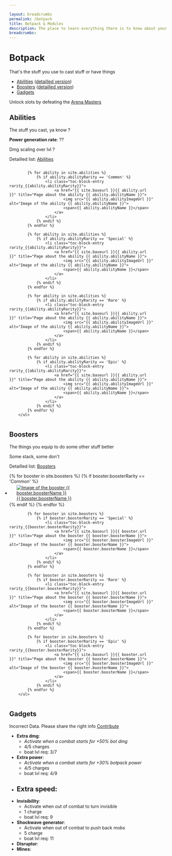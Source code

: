 ```yaml
---

layout: breadcrumbs
permalink: /botpack
title: Botpack & Modules
description: The place to learn everything there is to know about your Botpack and its Modules!
breadcrumbs:
---
```


# Botpack

<div markdown="1" class=" ghcms ghcms-intro">

That's the stuff you use to cast stuff or have things

- [Abilities](#abilities)  ([detailled version](/abilities))
- [Boosters](#boosters) ([detailled version](/boosters))
- [Gadgets](#gadgets)


Unlock slots by defeating the [Arena Masters](https://www.botworld.wiki/arena-masters)

</div>

## Abilities

<div markdown="1" class=" ghcms ghcms-abilities">

The stuff you cast, ya know ?

**Power generation rate**: ??

Dmg scaling over lvl ?

Detailled list: [Abilities](https://www.botworld.wiki/abilities)

</div>

<style type="text/css">

	.botpack .toc-block-list{
		padding: 0px;
		display: flex;
		flex-wrap: wrap;
		flex-direction: row;
		padding: 0 40px 0 0px;
	}
	.botpack .toc-block-entry {
		flex-grow: 1;
		min-width: 50px;
		max-width: 300px;
		width:  auto;
		padding: 0 20px;
		margin: 3px;
	}
	.botpack .toc-block-entry img {margin-right: 10px;}
</style>
<div class="botpack">
        <ul class="toc-block-list">

            {% for ability in site.abilities %}
                {% if ability.abilityRarity == 'Common' %}
                    <li class="toc-block-entry rarity_{{ability.abilityRarity}}">
                        <a href="{{ site.baseurl }}{{ ability.url }}" title="Page about the ability {{ ability.abilityName }}">
                            <img src="{{ ability.abilityImageUrl }}" alt="Image of the ability {{ ability.abilityName }}">
                            <span>{{ ability.abilityName }}</span>
                        </a>
                    </li>
                {% endif %}
            {% endfor %}

            {% for ability in site.abilities %}
                {% if ability.abilityRarity == 'Special' %}
                    <li class="toc-block-entry rarity_{{ability.abilityRarity}}">
                        <a href="{{ site.baseurl }}{{ ability.url }}" title="Page about the ability {{ ability.abilityName }}">
                            <img src="{{ ability.abilityImageUrl }}" alt="Image of the ability {{ ability.abilityName }}">
                            <span>{{ ability.abilityName }}</span>
                        </a>
                    </li>
                {% endif %}
            {% endfor %}

            {% for ability in site.abilities %}
                {% if ability.abilityRarity == 'Rare' %}
                    <li class="toc-block-entry rarity_{{ability.abilityRarity}}">
                        <a href="{{ site.baseurl }}{{ ability.url }}" title="Page about the ability {{ ability.abilityName }}">
                            <img src="{{ ability.abilityImageUrl }}" alt="Image of the ability {{ ability.abilityName }}">
                            <span>{{ ability.abilityName }}</span>
                        </a>
                    </li>
                {% endif %}
            {% endfor %}

            {% for ability in site.abilities %}
                {% if ability.abilityRarity == 'Epic' %}
                    <li class="toc-block-entry rarity_{{ability.abilityRarity}}">
                        <a href="{{ site.baseurl }}{{ ability.url }}" title="Page about the ability {{ ability.abilityName }}">
                            <img src="{{ ability.abilityImageUrl }}" alt="Image of the ability {{ ability.abilityName }}">
                            <span>{{ ability.abilityName }}</span>
                        </a>
                    </li>
                {% endif %}
            {% endfor %}
        </ul>

</div>




## Boosters


<div markdown="1" class=" ghcms ghcms-boosters">

The things you equip to do some other stuff better

Some stack, some don't

Detailled list: [Boosters](https://www.botworld.wiki/boosters)


</div>

<div class="botpack">
        <ul class="toc-block-list">
            {% for booster in site.boosters %}
                {% if booster.boosterRarity == 'Common' %}
                    <li class="toc-block-entry rarity_{{booster.boosterRarity}}">
                        <a href="{{ site.baseurl }}{{ booster.url }}" title="Page about the booster {{ booster.boosterName }}">
                            <img src="{{ booster.boosterImageUrl }}" alt="Image of the booster {{ booster.boosterName }}">
                            <span>{{ booster.boosterName }}</span>
                        </a>
                    </li>
                {% endif %}
            {% endfor %}

            {% for booster in site.boosters %}
                {% if booster.boosterRarity == 'Special' %}
                    <li class="toc-block-entry rarity_{{booster.boosterRarity}}">
                        <a href="{{ site.baseurl }}{{ booster.url }}" title="Page about the booster {{ booster.boosterName }}">
                            <img src="{{ booster.boosterImageUrl }}" alt="Image of the booster {{ booster.boosterName }}">
                            <span>{{ booster.boosterName }}</span>
                        </a>
                    </li>
                {% endif %}
            {% endfor %}

            {% for booster in site.boosters %}
                {% if booster.boosterRarity == 'Rare' %}
                    <li class="toc-block-entry rarity_{{booster.boosterRarity}}">
                        <a href="{{ site.baseurl }}{{ booster.url }}" title="Page about the booster {{ booster.boosterName }}">
                            <img src="{{ booster.boosterImageUrl }}" alt="Image of the booster {{ booster.boosterName }}">
                            <span>{{ booster.boosterName }}</span>
                        </a>
                    </li>
                {% endif %}
            {% endfor %}

            {% for booster in site.boosters %}
                {% if booster.boosterRarity == 'Epic' %}
                    <li class="toc-block-entry rarity_{{booster.boosterRarity}}">
                        <a href="{{ site.baseurl }}{{ booster.url }}" title="Page about the booster {{ booster.boosterName }}">
                            <img src="{{ booster.boosterImageUrl }}" alt="Image of the booster {{ booster.boosterName }}">
                            <span>{{ booster.boosterName }}</span>
                        </a>
                    </li>
                {% endif %}
            {% endfor %}
        </ul>

</div>

## Gadgets


<div markdown="1" class=" ghcms ghcms-gadgets">

Incorrect Data. Please share the right info [Contribute](/contribute#tbw)

- **Extra dmg**:
	- *Activate when a combat starts for +50% bot dmg* 
	- 4/5 charges
	- boat lvl req: 3/7
- **Extra power**:
	- *Activate when a combat starts for +30% botpack power* 
	- 4/5 charges
	- boat lvl req: 4/9
- **Extra speed**:
	-
- **Invisibility**:
	- Activate when out of combat to turn invisible
	- 1 charge
	- boat lvl req: 9
- **Shockwave generator**:
	- Activate when out of combat to push back mobs
	- 5 charge
	- boat lvl req: 11
- **Disruptor**:
- **Mines**:
</div>

